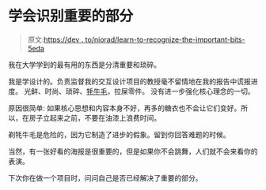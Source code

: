 # 学会识别重要的部分

> 原文:[https://dev . to/niorad/learn-to-recognize-the-important-bits-5eda](https://dev.to/niorad/learn-to-recognise-the-important-bits-5eda)

我在大学学到的最有用的东西是分清重要和琐碎。

我是学设计的。负责监督我的交互设计项目的教授毫不留情地在我的报告中谎报进度。
光鲜、时尚、琐碎、[牦牛毛](https://americanexpress.io/yak-shaving/)，拉屎零件。
没有进一步强化核心理念的一切。

原因很简单:
如果核心思想和内容本身不好，再多的糖衣也不会让它们变好。所以，在房子立起来之前，不要在油漆上浪费时间。

剃牦牛毛是危险的，因为它制造了进步的假象。留到你回答难题的时候。

当然，有一张好看的海报是很重要的，但是如果你不会跳舞，人们就不会来看你的表演。

下次你在做一个项目时，问问自己是否已经解决了重要的部分。